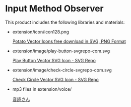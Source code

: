 Input Method Observer
=====================



This product includes the following libraries and materials:

* extension/icon/icon128.png

  [Potato Vector Icons free download in SVG, PNG Format](https://www.veryicon.com/icons/food--drinks/fresh-world/potato-5.html)

* extension/image/play-button-svgrepo-com.svg

  [Play Button Vector SVG Icon - SVG Repo](https://www.svgrepo.com/svg/6905/play-button)

* extension/image/check-circle-svgrepo-com.svg

  [Check Circle Vector SVG Icon - SVG Repo](https://www.svgrepo.com/svg/507218/check-circle)

* mp3 files in extension/voice/

  [音読さん](https://ondoku3.com/ja/)

